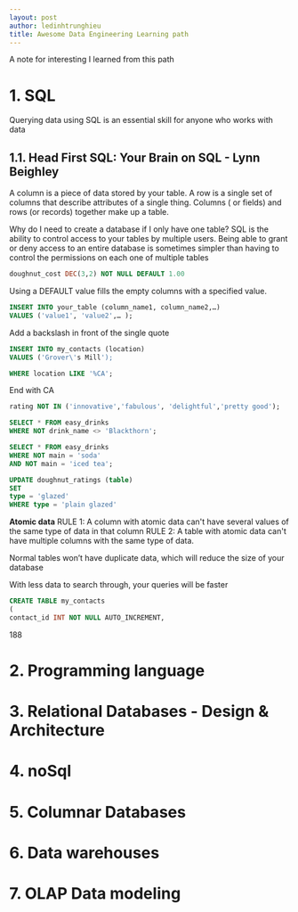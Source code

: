 ```yaml
---
layout: post
author: ledinhtrunghieu
title: Awesome Data Engineering Learning path
---
```


A note for interesting I learned from this path

# 1. SQL

Querying data using SQL is an essential skill for anyone who works with data

## 1.1. Head First SQL: Your Brain on SQL - Lynn Beighley

A column is a piece of data stored by your table. A row is a single set of columns that describe attributes of a single thing. Columns ( or fields) and rows (or records) together make up a table.

Why do I need to create a database if I only have one table?
SQL is the ability to control access to your tables by multiple users. Being able to grant or deny access to an entire database is sometimes simpler than having to control the permissions on each one of multiple tables

```sql
doughnut_cost DEC(3,2) NOT NULL DEFAULT 1.00
```
Using a DEFAULT value fills the empty columns with a specified value.

```sql
INSERT INTO your_table (column_name1, column_name2,…)
VALUES ('value1', 'value2',… );
```

Add a backslash in front of the single quote
```sql
INSERT INTO my_contacts (location)
VALUES ('Grover\'s Mill');
```

```sql
WHERE location LIKE '%CA';
```
End with CA

```sql
rating NOT IN ('innovative','fabulous', 'delightful','pretty good');

SELECT * FROM easy_drinks
WHERE NOT drink_name <> 'Blackthorn';

SELECT * FROM easy_drinks
WHERE NOT main = 'soda'
AND NOT main = 'iced tea';
```

```sql
UPDATE doughnut_ratings (table)
SET
type = 'glazed'
WHERE type = 'plain glazed'
```

**Atomic data**
RULE 1: A column with atomic data can't have several values of the same type of data in that column
RULE 2: A table with atomic data can't have multiple columns with the same type of data.

Normal tables won’t have duplicate data, which will reduce the size of your database

With less data to search through, your queries will be faster

```sql
CREATE TABLE my_contacts
(
contact_id INT NOT NULL AUTO_INCREMENT,
```

188
# 2. Programming language

# 3. Relational Databases - Design & Architecture

# 4. noSql

# 5. Columnar Databases

# 6. Data warehouses

# 7. OLAP Data modeling

